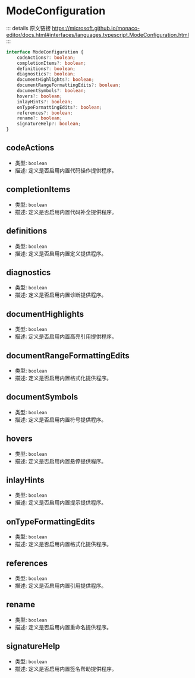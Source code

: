 # ModeConfiguration

<backTop />
        
::: details 原文链接
https://microsoft.github.io/monaco-editor/docs.html#interfaces/languages.typescript.ModeConfiguration.html
:::

```ts
interface ModeConfiguration {
    codeActions?: boolean;
    completionItems?: boolean;
    definitions?: boolean;
    diagnostics?: boolean;
    documentHighlights?: boolean;
    documentRangeFormattingEdits?: boolean;
    documentSymbols?: boolean;
    hovers?: boolean;
    inlayHints?: boolean;
    onTypeFormattingEdits?: boolean;
    references?: boolean;
    rename?: boolean;
    signatureHelp?: boolean;
}
```

## codeActions
- 类型: `boolean`
- 描述: 定义是否启用内置代码操作提供程序。
## completionItems
- 类型: `boolean`
- 描述: 定义是否启用内置代码补全提供程序。
## definitions
- 类型: `boolean`
- 描述: 定义是否启用内置定义提供程序。
## diagnostics
- 类型: `boolean`
- 描述: 定义是否启用内置诊断提供程序。
## documentHighlights
- 类型: `boolean`
- 描述: 定义是否启用内置高亮引用提供程序。
## documentRangeFormattingEdits
- 类型: `boolean`
- 描述: 定义是否启用内置格式化提供程序。
## documentSymbols
- 类型: `boolean`
- 描述: 定义是否启用内置符号提供程序。
## hovers
- 类型: `boolean`
- 描述: 定义是否启用内置悬停提供程序。
## inlayHints
- 类型: `boolean`
- 描述: 定义是否启用内置提示提供程序。
## onTypeFormattingEdits
- 类型: `boolean`
- 描述: 定义是否启用内置格式化提供程序。
## references
- 类型: `boolean`
- 描述: 定义是否启用内置引用提供程序。
## rename
- 类型: `boolean`
- 描述: 定义是否启用内置重命名提供程序。
## signatureHelp
- 类型: `boolean`
- 描述: 定义是否启用内置签名帮助提供程序。